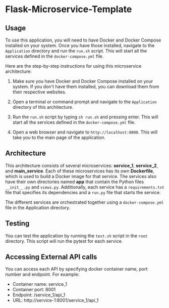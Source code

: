 # Flask-Microservice-Template

## Usage

To use this application, you will need to have Docker and Docker Compose installed on your system. Once you have those installed, navigate to the `Application` directory and run the `run.sh` script. This will start all the services defined in the `docker-compose.yml` file.

Here are the step-by-step instructions for using this microservice architecture:

1. Make sure you have Docker and Docker Compose installed on your system. If you don't have them installed, you can download them from their respective websites.

2. Open a terminal or command prompt and navigate to the `Application` directory of this architecture.

3. Run the `run.sh` script by typing `sh run.sh` and pressing enter. This will start all the services defined in the `docker-compose.yml` file.

4. Open a web browser and navigate to `http://localhost:8000`. This will take you to the main page of the application.

## Architecture

This architecture consists of several microservices: **service_1**, **service_2**, and **main_service**. Each of these microservices has its own **Dockerfile**, which is used to build a Docker image for that service. The services also have their own directories named **app** that contain the Python files `__init__.py` and `views.py`. Additionally, each service has a `requirements.txt` file that specifies its dependencies and a `run.py` file that starts the service.

The different services are orchestrated together using a `docker-compose.yml` file in the Application directory.

## Testing
You can test the application by running the `test.sh` script in the `root` directory. This script will run the pytest for each service.

## Accessing External API calls
You can access each API by specifying docker container name, port number and endpoint. 
For example:
* Container name: service_1
* Container port: 8001
* Endpoint: /service_1/api_1
* URL: http://service-1:8001/service_1/api_1

